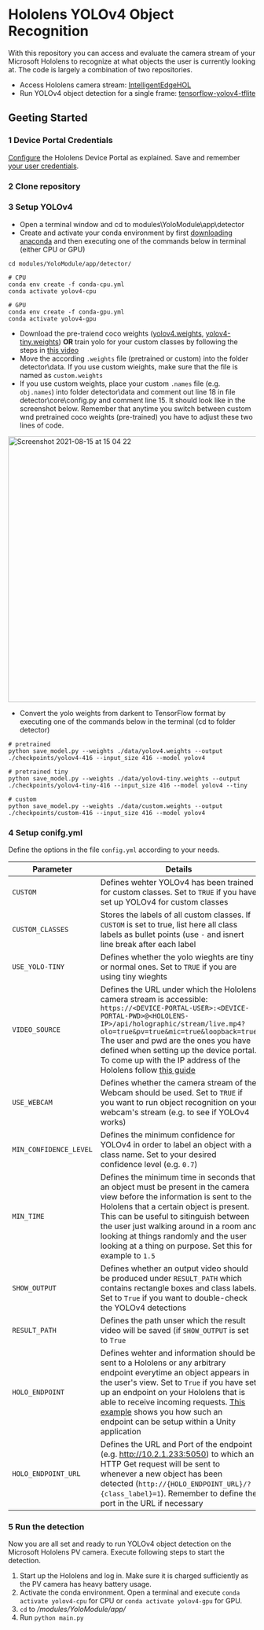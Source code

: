 # Hololens YOLOv4 Object Recognition
With this repository you can access and evaluate the camera stream of your Microsoft Hololens to recognize at what objects the user is currently looking at. 
The code is largely a combination of two repositories.
- Access Hololens camera stream: [IntelligentEdgeHOL](https://github.com/Azure/IntelligentEdgeHOL)
- Run YOLOv4 object detection for a single frame: [tensorflow-yolov4-tflite](https://github.com/theAIGuysCode/tensorflow-yolov4-tflite)

## Geeting Started

### 1 Device Portal Credentials
[Configure](https://docs.microsoft.com/en-us/windows/mixed-reality/develop/platform-capabilities-and-apis/using-the-windows-device-portal) the Hololens Device Portal as explained. Save and remember [your user credentials](https://docs.microsoft.com/en-us/windows/mixed-reality/develop/platform-capabilities-and-apis/using-the-windows-device-portal#creating-a-username-and-password).

### 2 Clone repository

### 3 Setup YOLOv4
- Open a terminal window and cd to modules\YoloModule\app\detector
- Create and activate your conda environment by first [downloading anaconda](https://docs.anaconda.com/anaconda/install/index.html) and then executing one of the commands below in terminal (either CPU or GPU)

```
cd modules/YoloModule/app/detector/

# CPU
conda env create -f conda-cpu.yml
conda activate yolov4-cpu

# GPU
conda env create -f conda-gpu.yml
conda activate yolov4-gpu
```


- Download the pre-traiend coco weights ([yolov4.weights](https://drive.google.com/open?id=1cewMfusmPjYWbrnuJRuKhPMwRe_b9PaT), [yolov4-tiny.weights](https://github.com/AlexeyAB/darknet/releases/download/darknet_yolo_v4_pre/yolov4-tiny.weights)) __OR__ train yolo for your custom classes by following the steps in [this video](https://www.youtube.com/watch?v=mmj3nxGT2YQ) 
- Move the according `.weights` file (pretrained or custom) into the folder detector\data. If you use custom wieights, make sure that the file is named as `custom.weights`
- If you use custom weights, place your custom `.names` file (e.g. `obj.names`) into folder detector\data and comment out line 18 in file detector\core\config.py and comment line 15. It should look like in the screenshot below. Remember that anytime you switch between custom wnd pretrained coco weights (pre-trained) you have to adjust these two lines of code.

<img width="541" alt="Screenshot 2021-08-15 at 15 04 22" src="https://user-images.githubusercontent.com/43849960/129479546-edf3ba64-9743-4e59-96b2-e42444e83af5.png">

- Convert the yolo weights from darkent to TensorFlow format by executing one of the commands below in the terminal (cd to folder detector)
```
# pretrained
python save_model.py --weights ./data/yolov4.weights --output ./checkpoints/yolov4-416 --input_size 416 --model yolov4 

# pretrained tiny
python save_model.py --weights ./data/yolov4-tiny.weights --output ./checkpoints/yolov4-tiny-416 --input_size 416 --model yolov4 --tiny

# custom
python save_model.py --weights ./data/custom.weights --output ./checkpoints/custom-416 --input_size 416 --model yolov4 
```
### 4 Setup conifg.yml
Define the options in the file `config.yml` according to your needs.  

| Parameter  | Details |
| ------------- | ------------- |
| `CUSTOM`  | Defines wehter YOLOv4 has been trained for custom classes. Set to `TRUE` if you have set up YOLOv4 for custom classes |
| `CUSTOM_CLASSES` | Stores the labels of all custom classes. If `CUSTOM` is set to true, list here all class labels as bullet points (use `-` and isnert line break after each label  |
| `USE_YOLO-TINY` | Defines whether the yolo wieghts are tiny or normal ones. Set to `TRUE` if you are using tiny wieghts |
| `VIDEO_SOURCE` | Defines the URL under which the Hololens camera stream is accessible: `https://<DEVICE-PORTAL-USER>:<DEVICE-PORTAL-PWD>@<HOLOLENS-IP>/api/holographic/stream/live.mp4?olo=true&pv=true&mic=true&loopback=true` The user and pwd are the ones you have defined when setting up the device portal. To come up with the IP address of the Hololens follow [this guide](https://docs.microsoft.com/en-us/windows/mixed-reality/develop/platform-capabilities-and-apis/using-the-windows-device-portal#connecting-over-wi-fi)  |
| `USE_WEBCAM` | Defines whether the camera stream of the Webcam should be used. Set to `TRUE` if you want to run object recognition on your webcam's stream (e.g. to see if YOLOv4 works) |
|`MIN_CONFIDENCE_LEVEL` | Defines the minimum confidence for YOLOv4 in order to label an object with a class name. Set to your desired confidence level (e.g. `0.7`) |
|`MIN_TIME` | Defines the minimum time in seconds that an object must be present in the camera view before the information is sent to the Hololens that a certain object is present. This can be useful to sitinguish between the user just walking around in a room and looking at things randomly and the user looking at a thing on purpose. Set this for example to `1.5` |
| `SHOW_OUTPUT` | Defines whether an output video should be produced under `RESULT_PATH` which contains rectangle boxes and class labels. Set to `True` if you want to double-check the YOLOv4 detections |
|`RESULT_PATH` | Defines the path unser which the result video will be saved (if `SHOW_OUTPUT` is set to `True` |
| `HOLO_ENDPOINT` | Defines wehter and information should be sent to a Hololens or any arbitrary endpoint everytime an object appears in the user's view. Set to `True` if you have set up an endpoint on your Hololens that is able to receive incoming requests. [This example](https://github.com/janick187/Hololens-frontend/blob/master/Assets/Scripts/HTTPListener.cs) shows you how such an endpoint can be setup within a Unity application |
|`HOLO_ENDPOINT_URL`  | Defines the URL and Port of the endpoint (e.g. http://10.2.1.233:5050) to which an HTTP Get request will be sent to whenever a new object has been detected (`http://{HOLO_ENDPOINT_URL}/?{class_label}=1`). Remember to define the port in the URL if necessary |


### 5 Run the detection
Now you are all set and ready to run YOLOv4 object detection on the Microsoft Hololens PV camera. Execute following steps to start the detection.
1. Start up the Hololens and log in. Make sure it is charged sufficiently as the PV camera has heavy battery usage.
2. Activate the conda environment. Open a terminal and execute `conda activate yolov4-cpu` for CPU or `conda activate yolov4-gpu` for GPU.
3. `cd` to */modules/YoloModule/app/*
4. Run `python main.py`

